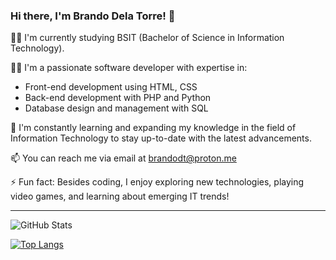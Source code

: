 ### Hi there, I'm Brando Dela Torre! 👋

👨‍🎓 I'm currently studying BSIT (Bachelor of Science in Information Technology).

🧑‍💻 I'm a passionate software developer with expertise in:
- Front-end development using HTML, CSS
- Back-end development with PHP and Python
- Database design and management with SQL

🌱 I'm constantly learning and expanding my knowledge in the field of Information Technology to stay up-to-date with the latest advancements.

📫 You can reach me via email at brandodt@proton.me

⚡ Fun fact: Besides coding, I enjoy exploring new technologies, playing video games, and learning about emerging IT trends!

---

![GitHub Stats](https://github-readme-stats.vercel.app/api?username=brandodt&show_icons=true&theme=radical)

[![Top Langs](https://github-readme-stats.vercel.app/api/top-langs/?username=brandodt&layout=compact&theme=radical)](https://github.com/brandodt)
